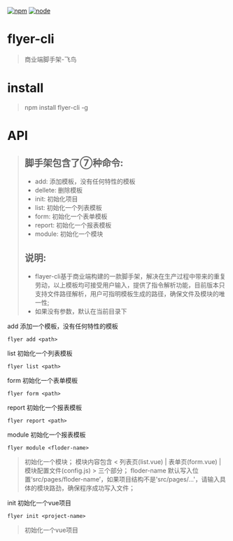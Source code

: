 [![npm][npm]][npm-url]
[![node][node]][node-url]

# flyer-cli

> 商业端脚手架-飞鸟

# install

> npm install flyer-cli -g

# API

> ## 脚手架包含了⑦种命令:
> * add: 添加模板，没有任何特性的模板
> * dellete: 删除模板
> * init: 初始化项目
> * list: 初始化一个列表模板
> * form: 初始化一个表单模板
> * report: 初始化一个报表模板
> * module: 初始化一个模块
> ## 说明:
> * flayer-cli基于商业端构建的一款脚手架，解决在生产过程中带来的重复劳动，以上模板均可接受用户输入，提供了指令解析功能，目前版本只支持文件路径解析，用户可指明模板生成的路径，确保文件及模块的唯一性;
> * 如果没有参数，默认在当前目录下

add 添加一个模板，没有任何特性的模板
```
flyer add <path>
```

list 初始化一个列表模板
```
flyer list <path>
```

form 初始化一个表单模板
```
flyer form <path>
```

report 初始化一个报表模板
```
flyer report <path>
```

module 初始化一个报表模板
```
flyer module <floder-name>
```

>
> 初始化一个模块；
> 模块内容包含 < 列表页(list.vue) | 表单页(form.vue) | 模块配置文件(config.js) > 三个部分；
> floder-name 默认写入位置‘src/pages/floder-name’，如果项目结构不是'src/pages/...'，请输入具体的模块路劲，确保程序成功写入文件；
>

init 初始化一个vue项目
```
flyer init <project-name>
```
>
> 初始化一个vue项目
>
>


[npm]: https://img.shields.io/npm/v/flyer-cli.svg
[npm-url]: https://www.npmjs.com/package/flyer-cli

[node]: https://img.shields.io/node/v/flyer-cli.svg
[node-url]: https://nodejs.org

[deps]: https://david-dm.org/flyer-cli.svg
[deps-url]: https://david-dm.org/flyer-cli
